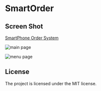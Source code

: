 SmartOrder
==========

Screen Shot
-----------
[SmartPhone Order System](http://onkeyi.github.com/SmartOrder)

![main page](http://onkeyi.github.com/SmartOrder/images/main.png)

![menu page](http://onkeyi.github.com/SmartOrder/images/menu.png)


License
-------

The project is licensed under the MIT license.